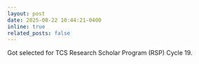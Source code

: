 ```yaml
---
layout: post
date: 2025-08-22 10:44:21-0400
inline: true
related_posts: false
---
```


Got selected for TCS Research Scholar Program (RSP) Cycle 19.
